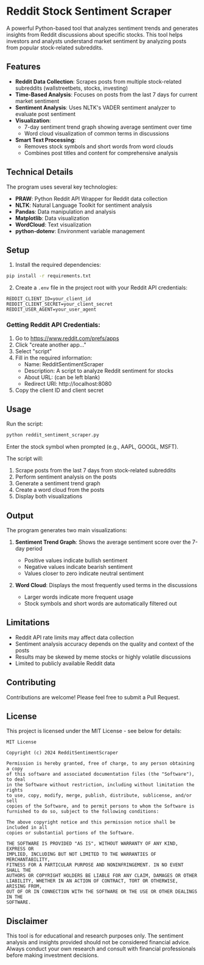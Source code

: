 # Reddit Stock Sentiment Scraper

A powerful Python-based tool that analyzes sentiment trends and generates insights from Reddit discussions about specific stocks. This tool helps investors and analysts understand market sentiment by analyzing posts from popular stock-related subreddits.

## Features

- **Reddit Data Collection**: Scrapes posts from multiple stock-related subreddits (wallstreetbets, stocks, investing)
- **Time-Based Analysis**: Focuses on posts from the last 7 days for current market sentiment
- **Sentiment Analysis**: Uses NLTK's VADER sentiment analyzer to evaluate post sentiment
- **Visualization**:
  - 7-day sentiment trend graph showing average sentiment over time
  - Word cloud visualization of common terms in discussions
- **Smart Text Processing**: 
  - Removes stock symbols and short words from word clouds
  - Combines post titles and content for comprehensive analysis

## Technical Details

The program uses several key technologies:
- **PRAW**: Python Reddit API Wrapper for Reddit data collection
- **NLTK**: Natural Language Toolkit for sentiment analysis
- **Pandas**: Data manipulation and analysis
- **Matplotlib**: Data visualization
- **WordCloud**: Text visualization
- **python-dotenv**: Environment variable management

## Setup

1. Install the required dependencies:
```bash
pip install -r requirements.txt
```

2. Create a `.env` file in the project root with your Reddit API credentials:
```
REDDIT_CLIENT_ID=your_client_id
REDDIT_CLIENT_SECRET=your_client_secret
REDDIT_USER_AGENT=your_user_agent
```

### Getting Reddit API Credentials:
1. Go to https://www.reddit.com/prefs/apps
2. Click "create another app..."
3. Select "script"
4. Fill in the required information:
   - Name: RedditSentimentScraper
   - Description: A script to analyze Reddit sentiment for stocks
   - About URL: (can be left blank)
   - Redirect URI: http://localhost:8080
5. Copy the client ID and client secret

## Usage

Run the script:
```bash
python reddit_sentiment_scraper.py
```

Enter the stock symbol when prompted (e.g., AAPL, GOOGL, MSFT).

The script will:
1. Scrape posts from the last 7 days from stock-related subreddits
2. Perform sentiment analysis on the posts
3. Generate a sentiment trend graph
4. Create a word cloud from the posts
5. Display both visualizations

## Output

The program generates two main visualizations:
1. **Sentiment Trend Graph**: Shows the average sentiment score over the 7-day period
   - Positive values indicate bullish sentiment
   - Negative values indicate bearish sentiment
   - Values closer to zero indicate neutral sentiment

2. **Word Cloud**: Displays the most frequently used terms in the discussions
   - Larger words indicate more frequent usage
   - Stock symbols and short words are automatically filtered out

## Limitations

- Reddit API rate limits may affect data collection
- Sentiment analysis accuracy depends on the quality and context of the posts
- Results may be skewed by meme stocks or highly volatile discussions
- Limited to publicly available Reddit data

## Contributing

Contributions are welcome! Please feel free to submit a Pull Request.

## License

This project is licensed under the MIT License - see below for details:

```
MIT License

Copyright (c) 2024 RedditSentimentScraper

Permission is hereby granted, free of charge, to any person obtaining a copy
of this software and associated documentation files (the "Software"), to deal
in the Software without restriction, including without limitation the rights
to use, copy, modify, merge, publish, distribute, sublicense, and/or sell
copies of the Software, and to permit persons to whom the Software is
furnished to do so, subject to the following conditions:

The above copyright notice and this permission notice shall be included in all
copies or substantial portions of the Software.

THE SOFTWARE IS PROVIDED "AS IS", WITHOUT WARRANTY OF ANY KIND, EXPRESS OR
IMPLIED, INCLUDING BUT NOT LIMITED TO THE WARRANTIES OF MERCHANTABILITY,
FITNESS FOR A PARTICULAR PURPOSE AND NONINFRINGEMENT. IN NO EVENT SHALL THE
AUTHORS OR COPYRIGHT HOLDERS BE LIABLE FOR ANY CLAIM, DAMAGES OR OTHER
LIABILITY, WHETHER IN AN ACTION OF CONTRACT, TORT OR OTHERWISE, ARISING FROM,
OUT OF OR IN CONNECTION WITH THE SOFTWARE OR THE USE OR OTHER DEALINGS IN THE
SOFTWARE.
```

## Disclaimer

This tool is for educational and research purposes only. The sentiment analysis and insights provided should not be considered financial advice. Always conduct your own research and consult with financial professionals before making investment decisions. 